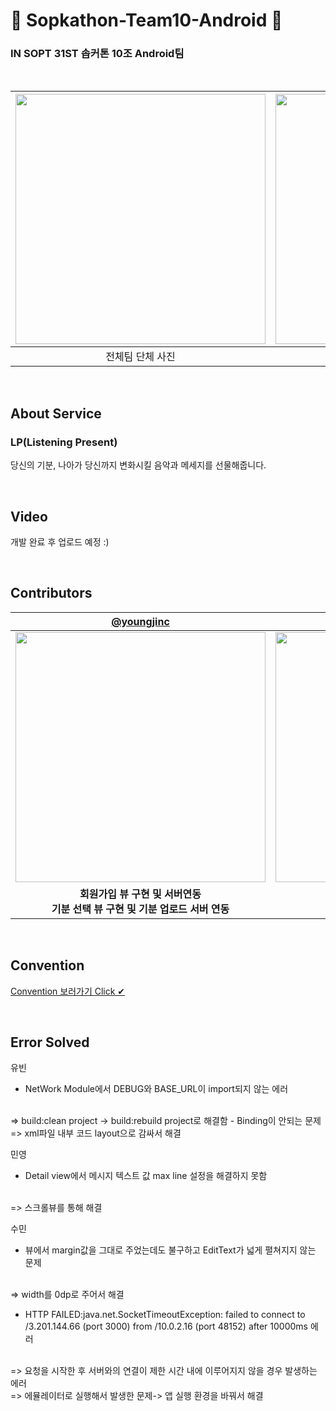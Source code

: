 # 🚀 Sopkathon-Team10-Android 🚀
### IN SOPT 31ST 솝커톤 10조 Android팀

<br>

|<img width="400" src="https://user-images.githubusercontent.com/48701368/202862451-f0f3660f-88f2-4f80-ab3f-67aed6dcc9a5.jpeg">|<img width="400" src="https://user-images.githubusercontent.com/48701368/202862467-69e5e7a3-52a3-41a5-a2f9-1d9701001c9d.jpeg">|
| :---: | :---: |
|전체팀 단체 사진|안드팀 단체 사진|

<br>

## About Service
### LP(Listening Present)
당신의 기분, 나아가 당신까지 변화시킬 음악과 메세지를 선물해줍니다. <br>

<br>

## Video
개발 완료 후 업로드 예정 :)
<!-- <img width="270" src="업로드 예정..."> -->

<br>

## Contributors
| [@youngjinc](https://github.com/youngjinc) | [@YuBeen-Park](https://github.com/YuBeen-Park) | [@waterminn](https://github.com/waterminn) | [@Mingmin99](https://github.com/Mingmin99) |
| :---: | :---: | :---: | :---: |
|<img width="400" src="https://user-images.githubusercontent.com/48701368/202863535-62323660-66b7-403a-82e5-4031886e9626.jpg">|<img width="400" src="https://user-images.githubusercontent.com/48701368/202863438-a253fc64-0e8f-4199-8e45-a20cab19229b.jpg">|<img width="400" src="https://user-images.githubusercontent.com/48701368/202863454-217efd3f-2600-4f11-ae01-5d9c1ef72631.jpeg">|<img width="400" src="https://user-images.githubusercontent.com/48701368/202863519-4580f5c1-bfb8-4769-9322-3f9e7a393aec.png">|
|**회원가입 뷰 구현 및 서버연동<br>기분 선택 뷰 구현 및 기분 업로드 서버 연동**|**메시지 리스트 조회 서버 연동<br>메시지 리스트 조회 뷰 구현**|**메시지 작성 뷰 구현<br>메시지 작성 서버 연동**|**메세지 디테일 뷰 구현<br>메세지 디테일 뷰 서버연동**|

<br>

## Convention
[Convention 보러가기 Click ✔](https://github.com/SOPT-31ST-SOPKATHON-TEAM10/Sopkathon-Android/wiki/Convention)

<br>

## Error Solved

유빈
- NetWork Module에서 DEBUG와 BASE_URL이 import되지 않는 에러
<br>
  => build:clean project -> build:rebuild project로 해결함
- Binding이 안되는 문제
<br>
  => xml파일 내부 코드 layout으로 감싸서 해결
  
<br>

민영
- Detail view에서 메시지 텍스트 값 max line 설정을 해결하지 못함
<br>
  => 스크롤뷰를 통해 해결

<br>

수민
- 뷰에서 margin값을 그대로 주었는데도 불구하고 EditText가 넓게 펼쳐지지 않는 문제
<br>
  => width를 0dp로 주어서 해결
<br>

- HTTP FAILED:java.net.SocketTimeoutException: failed to connect to /3.201.144.66 (port 3000) from /10.0.2.16 (port 48152) after 10000ms 에러
<br>
  => 요청을 시작한 후 서버와의 연결이 제한 시간 내에 이루어지지 않을 경우 발생하는 에러
<br>
  => 에뮬레이터로 실행해서 발생한 문제-> 앱 실행 환경을 바꿔서 해결

<br>
